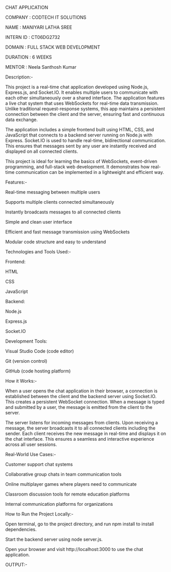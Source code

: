 CHAT APPLICATION

COMPANY : CODTECH IT SOLUTIONS

NAME : MANIYARI LATHA SREE

INTERN ID : CT06DG2732

DOMAIN : FULL STACK WEB DEVELOPMENT

DURATION : 6 WEEKS

MENTOR : Neela Santhosh Kumar

Description:-

This project is a real-time chat application developed using Node.js, Express.js, and Socket.IO. It enables multiple users to communicate with each other simultaneously over a shared interface. The application features a live chat system that uses WebSockets for real-time data transmission. Unlike traditional request-response systems, this app maintains a persistent connection between the client and the server, ensuring fast and continuous data exchange.

The application includes a simple frontend built using HTML, CSS, and JavaScript that connects to a backend server running on Node.js with Express. Socket.IO is used to handle real-time, bidirectional communication. This ensures that messages sent by any user are instantly received and displayed on all connected clients.

This project is ideal for learning the basics of WebSockets, event-driven programming, and full-stack web development. It demonstrates how real-time communication can be implemented in a lightweight and efficient way.

Features:-

Real-time messaging between multiple users

Supports multiple clients connected simultaneously

Instantly broadcasts messages to all connected clients

Simple and clean user interface

Efficient and fast message transmission using WebSockets

Modular code structure and easy to understand

Technologies and Tools Used:-

Frontend:

HTML

CSS

JavaScript

Backend:

Node.js

Express.js

Socket.IO

Development Tools:

Visual Studio Code (code editor)

Git (version control)

GitHub (code hosting platform)

How it Works:-

When a user opens the chat application in their browser, a connection is established between the client and the backend server using Socket.IO. This creates a persistent WebSocket connection. When a message is typed and submitted by a user, the message is emitted from the client to the server.

The server listens for incoming messages from clients. Upon receiving a message, the server broadcasts it to all connected clients including the sender. Each client receives the new message in real-time and displays it on the chat interface. This ensures a seamless and interactive experience across all user sessions.

Real-World Use Cases:-

Customer support chat systems

Collaborative group chats in team communication tools

Online multiplayer games where players need to communicate

Classroom discussion tools for remote education platforms

Internal communication platforms for organizations

How to Run the Project Locally:-

Open terminal, go to the project directory, and run npm install to install dependencies.

Start the backend server using node server.js.

Open your browser and visit http://localhost:3000 to use the chat application.

OUTPUT:-

